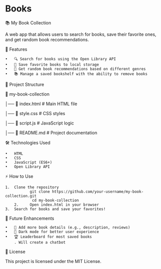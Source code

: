 # Books
📚 My Book Collection

A web app that allows users to search for books, save their favorite ones, and get random book recommendations.

🚀 Features

	•	🔍 Search for books using the Open Library API
	•	📌 Save favorite books to local storage
	•	🔄 Get random book recommendations based on different genres
	•	📚 Manage a saved bookshelf with the ability to remove books

📂 Project Structure

📁 my-book-collection

│── 📜 index.html        # Main HTML file

│── 📜 style.css         # CSS styles

│── 📜 script.js         # JavaScript logic

│── 📜 README.md         # Project documentation

🛠️ Technologies Used

	•	HTML
	•	CSS
	•	JavaScript (ES6+)
	•	Open Library API

⚡ How to Use

	1.	Clone the repository
               git clone https://github.com/your-username/my-book-collection.git
                cd my-book-collection
        2.     Open index.html in your browser
	3.	Search for books and save your favorites!

📌 Future Enhancements

	•	📖 Add more book details (e.g., description, reviews)
	•	🌙 Dark mode for better user experience
	•	🏆 Leaderboard for most saved books
        . Will create a chatbot


📝 License

This project is licensed under the MIT License.  
